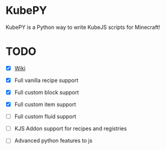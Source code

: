 # KubePY
KubePY is a Python way to write KubeJS scripts for Minecraft!

# TODO
- [x] [Wiki](https://docs.bluemethyst.dev)
- [x] Full vanilla recipe support
- [x] Full custom block support
- [x] Full custom item support
- [ ] Full custom fluid support
- [ ] KJS Addon support for recipes and registries
- [ ] Advanced python features to js

